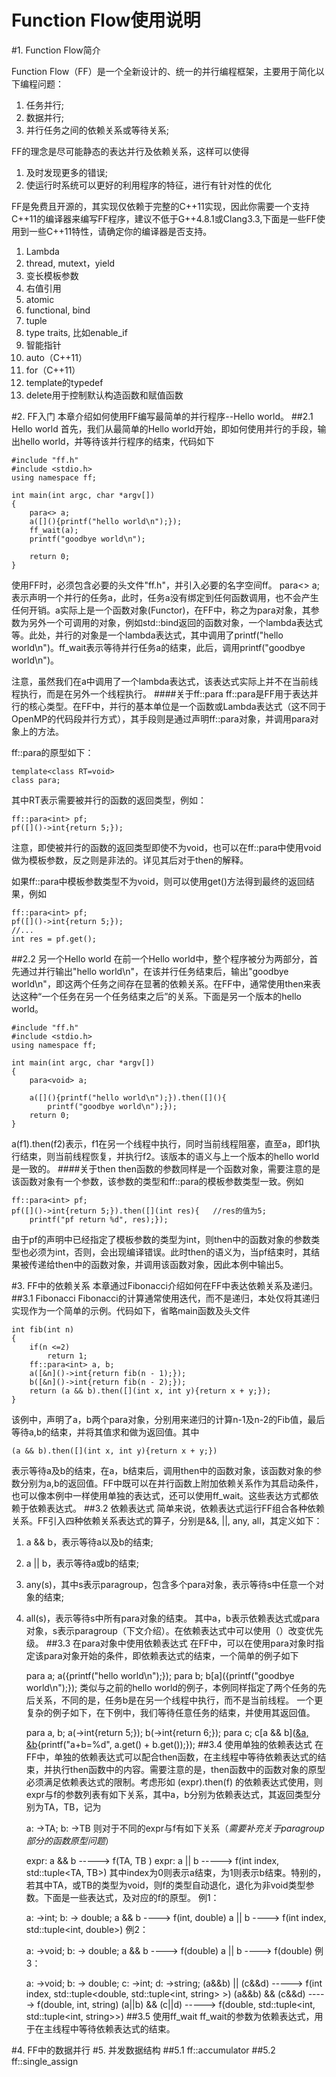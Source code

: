 Function Flow使用说明
==========================
#1. Function Flow简介

Function Flow（FF）是一个全新设计的、统一的并行编程框架，主要用于简化以下编程问题：

1. 任务并行;
2. 数据并行;
3. 并行任务之间的依赖关系或等待关系;

FF的理念是尽可能静态的表达并行及依赖关系，这样可以使得

1. 及时发现更多的错误;
2. 使运行时系统可以更好的利用程序的特征，进行有针对性的优化

FF是免费且开源的，其实现仅依赖于完整的C++11实现，因此你需要一个支持C++11的编译器来编写FF程序，建议不低于G++4.8.1或Clang3.3,下面是一些FF使用到一些C++11特性，请确定你的编译器是否支持。

1. Lambda
2. thread, mutext，yield
3. 变长模板参数
4. 右值引用
5. atomic
6. functional, bind
7. tuple
8. type traits, 比如enable_if
9. 智能指针
10. auto（C++11）
11. for（C++11）
12. template的typedef
13. delete用于控制默认构造函数和赋值函数

#2. FF入门
本章介绍如何使用FF编写最简单的并行程序--Hello world。
##2.1 Hello world
首先，我们从最简单的Hello world开始，即如何使用并行的手段，输出hello world，并等待该并行程序的结束，代码如下

	#include "ff.h"
	#include <stdio.h>
	using namespace ff;

	int main(int argc, char *argv[])
	{
		para<> a;
		a([](){printf("hello world\n");});
		ff_wait(a);
		printf("goodbye world\n");

		return 0;
	}
使用FF时，必须包含必要的头文件"ff.h"，并引入必要的名字空间ff。 para<> a; 表示声明一个并行的任务a，此时，任务a没有绑定到任何函数调用，也不会产生任何开销。a实际上是一个函数对象(Functor)，在FF中，称之为para对象，其参数为另外一个可调用的对象，例如std::bind返回的函数对象，一个lambda表达式等。此处，并行的对象是一个lambda表达式，其中调用了printf("hello world\n")。ff_wait表示等待并行任务a的结束，此后，调用printf("goodbye world\n")。

注意，虽然我们在a中调用了一个lambda表达式，该表达式实际上并不在当前线程执行，而是在另外一个线程执行。
####关于ff::para
ff::para是FF用于表达并行的核心类型。在FF中，并行的基本单位是一个函数或Lambda表达式（这不同于OpenMP的代码段并行方式），其手段则是通过声明ff::para对象，并调用para对象上的方法。

ff::para的原型如下：

	template<class RT=void>
	class para;
其中RT表示需要被并行的函数的返回类型，例如：
	
	ff::para<int> pf;
	pf([]()->int{return 5;});
注意，即使被并行的函数的返回类型即使不为void，也可以在ff::para中使用void做为模板参数，反之则是非法的。详见其后对于then的解释。

如果ff::para中模板参数类型不为void，则可以使用get()方法得到最终的返回结果，例如

	ff::para<int> pf;
	pf([]()->int{return 5;});
	//...
	int res = pf.get();

##2.2 另一个Hello world
在前一个Hello world中，整个程序被分为两部分，首先通过并行输出"hello world\n"，在该并行任务结束后，输出"goodbye world\n"，即这两个任务之间存在显著的依赖关系。在FF中，通常使用then来表达这种“一个任务在另一个任务结束之后”的关系。下面是另一个版本的hello world。

	#include "ff.h"
	#include <stdio.h>
	using namespace ff;
	
	int main(int argc, char *argv[])
	{
		para<void> a;

		a([](){printf("hello world\n");}).then([](){
			printf("goodbye world\n");});
		return 0;
	}
a(f1).then(f2)表示，f1在另一个线程中执行，同时当前线程阻塞，直至a，即f1执行结束，则当前线程恢复，并执行f2。该版本的语义与上一个版本的hello world是一致的。
####关于then
then函数的参数同样是一个函数对象，需要注意的是该函数对象有一个参数，该参数的类型和ff::para的模板参数类型一致。例如
	
	ff::para<int> pf;
	pf([]()->int{return 5;}).then([](int res){   //res的值为5;
		printf("pf return %d", res);});
由于pf的声明中已经指定了模板参数的类型为int，则then中的函数对象的参数类型也必须为int，否则，会出现编译错误。此时then的语义为，当pf结束时，其结果被传递给then中的函数对象，并调用该函数对象，因此本例中输出5。

#3. FF中的依赖关系
本章通过Fibonacci介绍如何在FF中表达依赖关系及递归。
##3.1 Fibonacci
Fibonacci的计算通常使用迭代，而不是递归，本处仅将其递归实现作为一个简单的示例。代码如下，省略main函数及头文件
	
	int fib(int n)
	{
		if(n <=2)
			return 1;
		ff::para<int> a, b;
		a([&n]()->int{return fib(n - 1);});
		b([&n]()->int{return fib(n - 2);});
		return (a && b).then([](int x, int y){return x + y;});
	}
该例中，声明了a，b两个para对象，分别用来递归的计算n-1及n-2的Fib值，最后等待a,b的结束，并将其值求和做为返回值。其中

	(a && b).then([](int x, int y){return x + y;})
表示等待a及b的结束，在a，b结束后，调用then中的函数对象，该函数对象的参数分别为a,b的返回值。FF中既可以在并行函数上附加依赖关系作为其启动条件，也可以像本例中一样使用单独的表达式，还可以使用ff_wait。这些表达方式都依赖于依赖表达式。
##3.2 依赖表达式
简单来说，依赖表达式运行FF组合各种依赖关系。FF引入四种依赖关系表达式的算子，分别是&&, ||, any, all，其定义如下：

1. a && b，表示等待a以及b的结束;
2. a || b，表示等待a或b的结束;
3. any(s)，其中s表示paragroup，包含多个para对象，表示等待s中任意一个对象的结束;
4. all(s)，表示等待s中所有para对象的结束。
其中a，b表示依赖表达式或para对象，s表示paragroup（下文介绍）。在依赖表达式中可以使用（）改变优先级。
##3.3 在para对象中使用依赖表达式
在FF中，可以在使用para对象时指定该para对象开始的条件，即依赖表达式的结束，一个简单的例子如下

	para<void> a;
	a([](){printf("hello world\n");});
	para<void> b;
	b[a]([](){printf("goodbye world\n");});
类似与之前的hello world的例子，本例同样指定了两个任务的先后关系，不同的是，任务b是在另一个线程中执行，而不是当前线程。	 一个更复杂的例子如下，在下例中，我们等待任意任务的结束，并使用其返回值。

	para<int> a, b;
	a([]()->int{return 5;});
	b([]()->int{return 6;});
	para<int> c;
	c[a && b]([&a, &b](){printf("a+b=%d", a.get() + b.get());});
##3.4 使用单独的依赖表达式
在FF中，单独的依赖表达式可以配合then函数，在主线程中等待依赖表达式的结束，并执行then函数中的内容。需要注意的是，then函数中的函数对象的原型必须满足依赖表达式的限制。考虑形如
	(expr).then(f)
的依赖表达式使用，则expr与f的参数列表有如下关系，其中a，b分别为依赖表达式，其返回类型分别为TA，TB，记为

	a: ->TA; b: ->TB
则对于不同的expr与f有如下关系（*需要补充关于paragroup部分的函数原型问题*）

	expr:  a && b -----> f(TA, TB )
	expr:  a || b -----> f(int index, std::tuple<TA, TB>)
其中index为0则表示a结束，为1则表示b结束。特别的，若其中TA，或TB的类型为void，则f的类型自动退化，退化为非void类型参数。下面是一些表达式，及对应的f的原型。
例1：

	a: ->int; b: -> double;
	a && b ----> f(int, double)
	a || b ----> f(int index, std::tuple<int, double>)
例2：

	a: ->void; b: -> double;
	a && b ----> f(double)
	a || b ----> f(double)
例3：
 
	a: ->void; b: -> double; c: ->int; d: ->string;
	(a&&b) || (c&&d) -----> f(int index, std::tuple<double, std::tuple<int, string> >)
	(a&&b) && (c&&d) -----> f(double, int, string)
	(a||b) && (c||d) -----> f(double, std::tuple<int, std::tuple<int, string>>)
##3.5 使用ff_wait
ff_wait的参数为依赖表达式，用于在主线程中等待依赖表达式的结束。

#4. FF中的数据并行
#5. 并发数据结构
##5.1 ff::accumulator<T>
##5.2 ff::single_assign<T>
